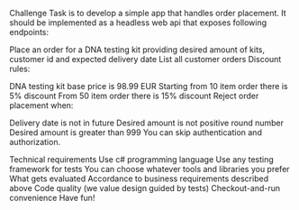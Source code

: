 Challenge
Task is to develop a simple app that handles order placement. It should be implemented as a headless web api that exposes following endpoints:

Place an order for a DNA testing kit providing desired amount of kits, customer id and expected delivery date
List all customer orders
Discount rules:

DNA testing kit base price is 98.99 EUR
Starting from 10 item order there is 5% discount
From 50 item order there is 15% discount
Reject order placement when:

Delivery date is not in future
Desired amount is not positive round number
Desired amount is greater than 999
You can skip authentication and authorization.

Technical requirements
Use c# programming language
Use any testing framework for tests
You can choose whatever tools and libraries you prefer
What gets evaluated
Accordance to business requirements described above
Code quality (we value design guided by tests)
Checkout-and-run convenience
Have fun!
